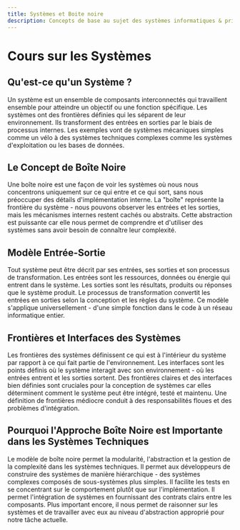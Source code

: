 ```yaml
---
title: Systèmes et Boite noire
description: Concepts de base au sujet des systèmes informatiques & principe de boite noire
---
```

# Cours sur les Systèmes

## Qu'est-ce qu'un Système ?

Un système est un ensemble de composants interconnectés qui travaillent ensemble pour atteindre un objectif ou une fonction spécifique. Les systèmes ont des frontières définies qui les séparent de leur environnement. Ils transforment des entrées en sorties par le biais de processus internes. Les exemples vont de systèmes mécaniques simples comme un vélo à des systèmes techniques complexes comme les systèmes d'exploitation ou les bases de données.

##  Le Concept de Boîte Noire

Une boîte noire est une façon de voir les systèmes où nous nous concentrons uniquement sur ce qui entre et ce qui sort, sans nous préoccuper des détails d'implémentation interne. La "boîte" représente la frontière du système - nous pouvons observer les entrées et les sorties, mais les mécanismes internes restent cachés ou abstraits. Cette abstraction est puissante car elle nous permet de comprendre et d'utiliser des systèmes sans avoir besoin de connaître leur complexité.

## Modèle Entrée-Sortie

Tout système peut être décrit par ses entrées, ses sorties et son processus de transformation. Les entrées sont les ressources, données ou énergie qui entrent dans le système. Les sorties sont les résultats, produits ou réponses que le système produit. Le processus de transformation convertit les entrées en sorties selon la conception et les règles du système. Ce modèle s'applique universellement - d'une simple fonction dans le code à un réseau informatique entier.

## Frontières et Interfaces des Systèmes

Les frontières des systèmes définissent ce qui est à l'intérieur du système par rapport à ce qui fait partie de l'environnement. Les interfaces sont les points définis où le système interagit avec son environnement - où les entrées entrent et les sorties sortent. Des frontières claires et des interfaces bien définies sont cruciales pour la conception de systèmes car elles déterminent comment le système peut être intégré, testé et maintenu. Une définition de frontières médiocre conduit à des responsabilités floues et des problèmes d'intégration.

## Pourquoi l'Approche Boîte Noire est Importante dans les Systèmes Techniques

Le modèle de boîte noire permet la modularité, l'abstraction et la gestion de la complexité dans les systèmes techniques. Il permet aux développeurs de construire des systèmes de manière hiérarchique - des systèmes complexes composés de sous-systèmes plus simples. Il facilite les tests en se concentrant sur le comportement plutôt que sur l'implémentation. Il permet l'intégration de systèmes en fournissant des contrats clairs entre les composants. Plus important encore, il nous permet de raisonner sur les systèmes et de travailler avec eux au niveau d'abstraction approprié pour notre tâche actuelle.
